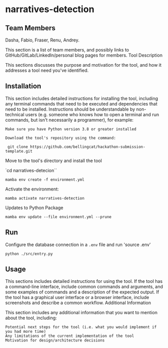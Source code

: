 # narratives-detection


## Team Members

Dasha, Fabio, Fraser, Renu, Andrey.

This section is a list of team members, and possibly links to GitHub/GitLab/LinkedIn/personal blog pages for members.
Tool Description

This sections discusses the purpose and motivation for the tool, and how it addresses a tool need you've identified.

## Installation

This section includes detailed instructions for installing the tool, including any terminal commands that need to be executed and dependencies that need to be installed. Instructions should be understandable by non-technical users (e.g. someone who knows how to open a terminal and run commands, but isn't necessarily a programmer), for example:

    Make sure you have Python version 3.8 or greater installed

    Download the tool's repository using the command:

     git clone https://github.com/bellingcat/hackathon-submission-template.git

Move to the tool's directory and install the tool

`cd narratives-detecion``

`mamba env create -f environment.yml`

Activate the environment:

`mamba activate narratives-detection` 

Updates to Python Package 

`mamba env update --file environment.yml --prune`

## Run

Configure the database connection in a `.env` file and run 'source .env'

`python ./src/entry.py`

## Usage

This sections includes detailed instructions for using the tool. If the tool has a command-line interface, include common commands and arguments, and some examples of commands and a description of the expected output. If the tool has a graphical user interface or a browser interface, include screenshots and describe a common workflow.
Additional Information

This section includes any additional information that you want to mention about the tool, including:

    Potential next steps for the tool (i.e. what you would implement if you had more time)
    Any limitations of the current implementation of the tool
    Motivation for design/architecture decisions
